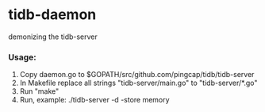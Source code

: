 # tidb-daemon
demonizing the tidb-server

### Usage:
1. Copy daemon.go to $GOPATH/src/github.com/pingcap/tidb/tidb-server
2. In Makefile replace all strings  "tidb-server/main.go" to "tidb-server/*.go"
3. Run "make"
4. Run, example: ./tidb-server -d -store memory
